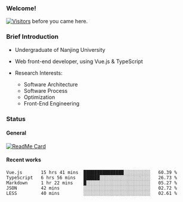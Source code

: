 ### Welcome!

[![Visitors](https://visitor-badge.laobi.icu/badge?page_id=HermitSun.HermitSun)]() before you came here.

### Brief Introduction

- Undergraduate of Nanjing University

- Web front-end developer, using Vue.js & TypeScript

- Research Interests: 
  - Software Architecture
  - Software Process
  - Optimization
  - Front-End Engineering

### Status

#### General

[![ReadMe Card](https://github-readme-stats.hermitsun.vercel.app/api?username=HermitSun&count_private=true&show_icons=true)]()

#### Recent works

<!--START_SECTION:waka-->
```text
Vue.js       15 hrs 41 mins  ███████████████░░░░░░░░░░   60.39 % 
TypeScript   6 hrs 56 mins   ██████░░░░░░░░░░░░░░░░░░░   26.73 % 
Markdown     1 hr 22 mins    █░░░░░░░░░░░░░░░░░░░░░░░░   05.27 % 
JSON         42 mins         ░░░░░░░░░░░░░░░░░░░░░░░░░   02.72 % 
LESS         40 mins         ░░░░░░░░░░░░░░░░░░░░░░░░░   02.61 %
```
<!--END_SECTION:waka-->
